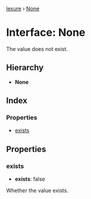 [lexure](../README.md) › [None](none.md)

# Interface: None

The value does not exist.

## Hierarchy

* **None**

## Index

### Properties

* [exists](none.md#exists)

## Properties

###  exists

* **exists**: false

Whether the value exists.
